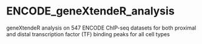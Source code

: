 # ENCODE_geneXtendeR_analysis
geneXtendeR analysis on 547 ENCODE ChIP-seq datasets for both proximal and distal transcription factor (TF) binding peaks for all cell types
